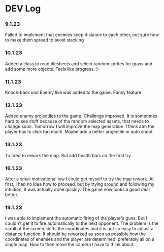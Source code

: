 # DEV Log

### 9.1.23

Failed to implement that enemies keep distance to each other, not sure how to make them spreed to avoid stacking

### 10.1.23

Added a class to read tilesheets and select random sprites for grass and add some more objects. Feels like progress. :)

### 11.1.23

Knock-back und Enemy live was added to the game. Funny feature

### 12.1.23

Added enemy projectiles to the game. Challenge improved.
It is sometimes hard to see stuff because of the random selected assets, that needs to change soon.
Tomorrow I will improve the map generation.
I think atm the player has to click too much. Maybe add a better projectile or auto shoot.

### 13.1.23

To tired to rework the map. But add health bars on the first try.

### 16.1.23

After a small motivational low I could get myself to try the map rework.
At first, I had no idea how to proceed, but by trying around and following my intuition, it was actually done quickly.
The game now looks a good deal better.

### 19.1.23

I was able to implement the automatic firing of the player's guns. But I couldn't get it to fire automatically to the
next opponent. The problem is the scroll of the screen shifts the coordinates and it is not so easy to adjust a distance
function. It should be reworked as soon as possible how the coordinates of enemies and the player are determined.
preferably all on a single map. How to then move the camera I have to think about. 

